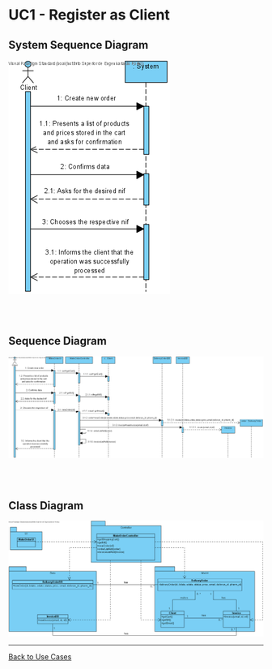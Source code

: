 # UC1 - Register as Client

## System Sequence Diagram
![UC8-SSD.png](SSD_UC8.png)

<br/><br/>

## Sequence Diagram
![UC8-SD.png](SD_UC8.png)

<br/><br/>

## Class Diagram
![UC8-CD.png](CD_UC8.png)

____

[Back to Use Cases](../UseCases.md)

